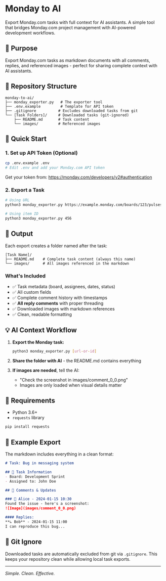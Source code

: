 # Monday to AI

Export Monday.com tasks with full context for AI assistants. A simple tool that bridges Monday.com project management with AI-powered development workflows.

## 🎯 Purpose

Export Monday.com tasks as markdown documents with all comments, replies, and referenced images - perfect for sharing complete context with AI assistants.

## 📁 Repository Structure

```
monday-to-ai/
├── monday_exporter.py   # The exporter tool
├── .env.example         # Template for API token
├── .gitignore          # Excludes downloaded tasks from git
└── [Task Folders]/     # Downloaded tasks (git-ignored)
    ├── README.md       # Task content
    └── images/         # Referenced images
```

## 🚀 Quick Start

### 1. Set up API Token (Optional)

```bash
cp .env.example .env
# Edit .env and add your Monday.com API token
```

Get your token from: https://monday.com/developers/v2#authentication

### 2. Export a Task

```bash
# Using URL
python3 monday_exporter.py https://example.monday.com/boards/123/pulses/456

# Using item ID
python3 monday_exporter.py 456
```

## 📂 Output

Each export creates a folder named after the task:

```
[Task Name]/
├── README.md    # Complete task content (always this name)
└── images/      # All images referenced in the markdown
```

### What's Included

- ✅ Task metadata (board, assignees, dates, status)
- ✅ All custom fields
- ✅ Complete comment history with timestamps
- ✅ **All reply comments** with proper threading
- ✅ Downloaded images with markdown references
- ✅ Clean, readable formatting

## 💡 AI Context Workflow

1. **Export the Monday task:**
   ```bash
   python3 monday_exporter.py [url-or-id]
   ```

2. **Share the folder with AI** - the README.md contains everything

3. **If images are needed**, tell the AI:
   - "Check the screenshot in images/comment_0_0.png"
   - Images are only loaded when visual details matter

## 🔧 Requirements

- Python 3.6+
- `requests` library

```bash
pip install requests
```

## 📝 Example Export

The markdown includes everything in a clean format:

```markdown
# Task: Bug in messaging system

## 📌 Task Information
- Board: Development Sprint
- Assigned to: John Doe

## 💬 Comments & Updates

### 💭 Alice - 2024-01-15 10:30
Found the issue - here's a screenshot:
![Image](images/comment_0_0.png)

#### Replies:
**↳ Bob** - 2024-01-15 11:00
I can reproduce this bug...
```

## 🚫 Git Ignore

Downloaded tasks are automatically excluded from git via `.gitignore`. This keeps your repository clean while allowing local task exports.

---

*Simple. Clean. Effective.*